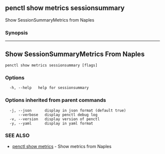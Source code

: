 ## penctl show metrics sessionsummary

Show SessionSummaryMetrics from Naples

### Synopsis



---------------------------------
 Show SessionSummaryMetrics From Naples 
---------------------------------


```
penctl show metrics sessionsummary [flags]
```

### Options

```
  -h, --help   help for sessionsummary
```

### Options inherited from parent commands

```
  -j, --json      display in json format (default true)
      --verbose   display penctl debug log
  -v, --version   display version of penctl
  -y, --yaml      display in yaml format
```

### SEE ALSO
* [penctl show metrics](penctl_show_metrics.md)	 - Show metrics from Naples

